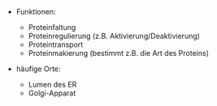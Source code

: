 - Funktionen:
	- Proteinfaltung 
	- Proteinregulierung (z.B. Aktivierung/Deaktivierung)
	- Proteintransport 
	- Proteinmakierung (bestimmt z.B. die Art des Proteins)

- häufige Orte:
	- Lumen des ER
	- Golgi-Apparat

